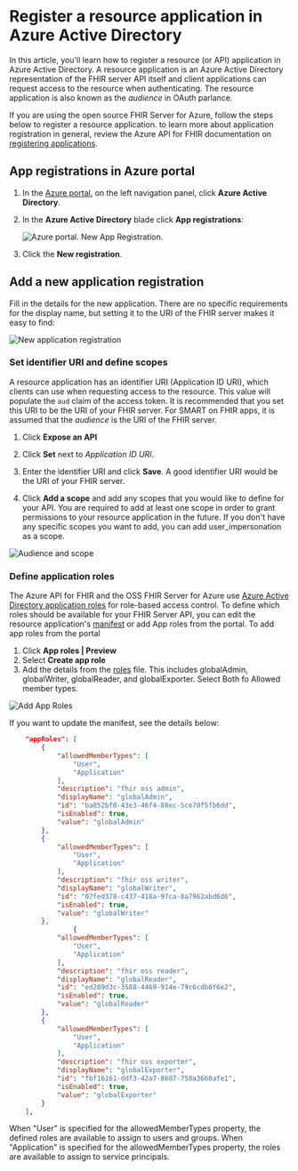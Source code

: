 # Register a resource application in Azure Active Directory

In this article, you'll learn how to register a resource (or API) application in Azure Active Directory. A resource application is an Azure Active Directory representation of the FHIR server API itself and client applications can request access to the resource when authenticating. The resource application is also known as the *audience* in OAuth parlance. 

If you are using the open source FHIR Server for Azure, follow the steps below to register a resource application. to learn more about application registration in general, review the Azure API for FHIR documentation on [registering applications](https://docs.microsoft.com/azure/healthcare-apis/fhir-app-registration).

## App registrations in Azure portal

1. In the [Azure portal](https://portal.azure.com), on the left navigation panel, click **Azure Active Directory**.

2. In the **Azure Active Directory** blade click **App registrations**:

    ![Azure portal. New App Registration.](images/resource-application/portal-aad-new-app-registration.png)

3. Click the **New registration**.

## Add a new application registration

Fill in the details for the new application. There are no specific requirements for the display name, but setting it to the URI of the FHIR server makes it easy to find:

![New application registration](images/resource-application/portal-aad-register-new-app-registration-NAME.png)

### Set identifier URI and define scopes

A resource application has an identifier URI (Application ID URI), which clients can use when requesting access to the resource. This value will populate the `aud` claim of the access token. It is recommended that you set this URI to be the URI of your FHIR server. For SMART on FHIR apps, it is assumed that the *audience* is the URI of the FHIR server.

1. Click **Expose an API**

2. Click **Set** next to *Application ID URI*.

3. Enter the identifier URI and click **Save**. A good identifier URI would be the URI of your FHIR server.

4. Click **Add a scope** and add any scopes that you would like to define for your API. You are required to add at least one scope in order to grant permissions to your resource application in the future. If you don't have any specific scopes you want to add, you can add user_impersonation as a scope.

![Audience and scope](images/resource-application/portal-aad-register-new-app-registration-AUD-SCOPE.png)

### Define application roles

The Azure API for FHIR and the OSS FHIR Server for Azure use [Azure Active Directory application roles](https://docs.microsoft.com/azure/architecture/multitenant-identity/app-roles) for role-based access control. To define which roles should be available for your FHIR Server API, you can edit the resource application's [manifest](https://docs.microsoft.com/azure/active-directory/active-directory-application-manifest/) or add App roles from the portal. To add app roles from the portal

1. Click **App roles | Preview**
1. Select **Create app role**
1. Add the details from the [roles](https://github.com/microsoft/fhir-server/blob/master/src/Microsoft.Health.Fhir.Shared.Web/roles.json) file.  This includes globalAdmin, globalWriter, globalReader, and globalExporter. Select Both fo Allowed member types.

![Add App Roles](images/resource-application/approles.png)

If you want to update the manifest, see the details below:
```json
    "appRoles": [
		{
			"allowedMemberTypes": [
				"User",
				"Application"
			],
			"description": "fhir oss admin",
			"displayName": "globalAdmin",
			"id": "ba852bf0-43e3-46f4-88ec-5ce70f5fb6dd",
			"isEnabled": true,
			"value": "globalAdmin"
		},
		{
			"allowedMemberTypes": [
				"User",
				"Application"
			],
			"description": "fhir oss writer",
			"displayName": "globalWriter",
			"id": "07fed378-c437-418a-97ca-8a7962abd6d6",
			"isEnabled": true,
			"value": "globalWriter"
		},
        		{
			"allowedMemberTypes": [
				"User",
				"Application"
			],
			"description": "fhir oss reader",
			"displayName": "globalReader",
			"id": "ed289d3c-3588-4469-914e-79c6cdb0f6e2",
			"isEnabled": true,
			"value": "globalReader"
		},
		{
			"allowedMemberTypes": [
				"User",
				"Application"
			],
			"description": "fhir oss exporter",
			"displayName": "globalExporter",
			"id": "fbf16161-ddf3-42a7-8607-758a3660afe1",
			"isEnabled": true,
			"value": "globalExporter"
		}
	],
```

When "User" is specified for the allowedMemberTypes property, the defined roles are available to assign to users and groups. When  "Application" is specified for the allowedMemberTypes property, the roles are available to assign to service principals.
